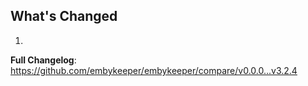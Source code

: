 ## What's Changed

1.

**Full Changelog**: https://github.com/embykeeper/embykeeper/compare/v0.0.0...v3.2.4

